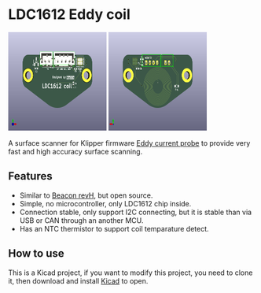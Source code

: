 # LDC1612 Eddy coil


<img src="images/LDC1612-EDDY.png" alt="PCB foreground" width=200 height=200 />
<img src="images/LDC1612-EDDY-back.png" alt="PCB background" width=200 height=200 />

A surface scanner for Klipper firmware [Eddy current probe](https://www.klipper3d.org/Eddy_Probe.html?h=eddy#eddy-current-inductive-probe) to provide very fast and high accuracy surface scanning.

## Features

* Similar to [Beacon revH](https://beacon3d.com/product/beacon-h/), but open source.
* Simple, no microcontroller, only LDC1612 chip inside.
* Connection stable, only support I2C connecting, but it is stable than via USB or CAN through an another MCU.
* Has an NTC thermistor to support coil temparature detect.

## How to use

This is a Kicad project, if you want to modify this project, you need to clone it, then download and install [Kicad](https://www.kicad.org/download/) to open.

